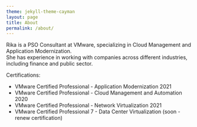 ```yaml
---
theme: jekyll-theme-cayman
layout: page
title: About
permalink: /about/
---
```


Rika is a PSO Consultant at VMware, specializing in Cloud Management and Application Modernization. </br>She has experience in working with companies across different industries, including finance and public sector. 


Certifications:

* VMware Certified Professional - Application Modernization 2021
* VMware Certified Professional - Cloud Management and Automation 2020
* VMware Certified Professional - Network Virtualization 2021
* VMware Certified Professional 7 - Data Center Virtualization (soon - renew certification)
